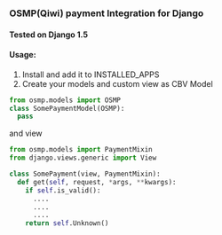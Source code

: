 ### OSMP(Qiwi) payment Integration for Django
#### Tested on Django 1.5

#### Usage:
1. Install and add it to INSTALLED_APPS
2. Create your models and custom view as CBV
Model

```python
from osmp.models import OSMP 
class SomePaymentModel(OSMP):
  pass
```
and view

```python
from osmp.models import PaymentMixin
from django.views.generic import View

class SomePayment(view, PaymentMixin):
  def get(self, request, *args, **kwargs):
    if self.is_valid():
      ....
      ....
      ....
    return self.Unknown()
```
